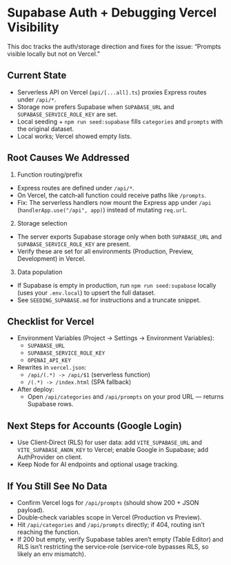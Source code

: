 # Supabase Auth + Debugging Vercel Visibility

This doc tracks the auth/storage direction and fixes for the issue: “Prompts visible locally but not on Vercel.”

## Current State

- Serverless API on Vercel (`api/[...all].ts`) proxies Express routes under `/api/*`.
- Storage now prefers Supabase when `SUPABASE_URL` and `SUPABASE_SERVICE_ROLE_KEY` are set.
- Local seeding + `npm run seed:supabase` fills `categories` and `prompts` with the original dataset.
- Local works; Vercel showed empty lists.

## Root Causes We Addressed

1) Function routing/prefix
- Express routes are defined under `/api/*`.
- On Vercel, the catch‑all function could receive paths like `/prompts`.
- Fix: The serverless handlers now mount the Express app under `/api` (`handlerApp.use("/api", app)`) instead of mutating `req.url`.

2) Storage selection
- The server exports Supabase storage only when both `SUPABASE_URL` and `SUPABASE_SERVICE_ROLE_KEY` are present.
- Verify these are set for all environments (Production, Preview, Development) in Vercel.

3) Data population
- If Supabase is empty in production, run `npm run seed:supabase` locally (uses your `.env.local`) to upsert the full dataset.
- See `SEEDING_SUPABASE.md` for instructions and a truncate snippet.

## Checklist for Vercel

- Environment Variables (Project → Settings → Environment Variables):
  - `SUPABASE_URL`
  - `SUPABASE_SERVICE_ROLE_KEY`
  - `OPENAI_API_KEY`
- Rewrites in `vercel.json`:
  - `/api/(.*) -> /api/$1` (serverless function)
  - `/(.*) -> /index.html` (SPA fallback)
- After deploy:
  - Open `/api/categories` and `/api/prompts` on your prod URL — returns Supabase rows.

## Next Steps for Accounts (Google Login)

- Use Client‑Direct (RLS) for user data: add `VITE_SUPABASE_URL` and `VITE_SUPABASE_ANON_KEY` to Vercel; enable Google in Supabase; add AuthProvider on client.
- Keep Node for AI endpoints and optional usage tracking.

## If You Still See No Data

- Confirm Vercel logs for `/api/prompts` (should show 200 + JSON payload).
- Double‑check variables scope in Vercel (Production vs Preview).
- Hit `/api/categories` and `/api/prompts` directly; if 404, routing isn’t reaching the function.
- If 200 but empty, verify Supabase tables aren’t empty (Table Editor) and RLS isn’t restricting the service‑role (service‑role bypasses RLS, so likely an env mismatch).
